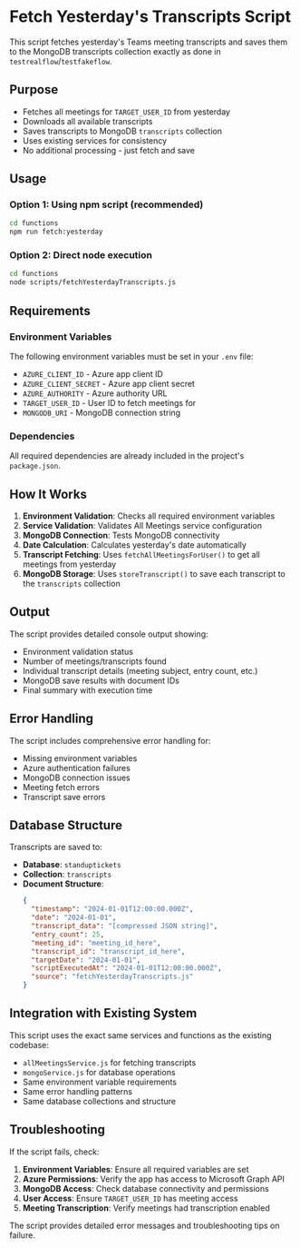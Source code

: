 # Fetch Yesterday's Transcripts Script

This script fetches yesterday's Teams meeting transcripts and saves them to the MongoDB transcripts collection exactly as done in `testrealflow`/`testfakeflow`.

## Purpose

- Fetches all meetings for `TARGET_USER_ID` from yesterday
- Downloads all available transcripts 
- Saves transcripts to MongoDB `transcripts` collection
- Uses existing services for consistency
- No additional processing - just fetch and save

## Usage

### Option 1: Using npm script (recommended)
```bash
cd functions
npm run fetch:yesterday
```

### Option 2: Direct node execution
```bash
cd functions
node scripts/fetchYesterdayTranscripts.js
```

## Requirements

### Environment Variables
The following environment variables must be set in your `.env` file:

- `AZURE_CLIENT_ID` - Azure app client ID
- `AZURE_CLIENT_SECRET` - Azure app client secret  
- `AZURE_AUTHORITY` - Azure authority URL
- `TARGET_USER_ID` - User ID to fetch meetings for
- `MONGODB_URI` - MongoDB connection string

### Dependencies
All required dependencies are already included in the project's `package.json`.

## How It Works

1. **Environment Validation**: Checks all required environment variables
2. **Service Validation**: Validates All Meetings service configuration  
3. **MongoDB Connection**: Tests MongoDB connectivity
4. **Date Calculation**: Calculates yesterday's date automatically
5. **Transcript Fetching**: Uses `fetchAllMeetingsForUser()` to get all meetings from yesterday
6. **MongoDB Storage**: Uses `storeTranscript()` to save each transcript to the `transcripts` collection

## Output

The script provides detailed console output showing:
- Environment validation status
- Number of meetings/transcripts found
- Individual transcript details (meeting subject, entry count, etc.)
- MongoDB save results with document IDs
- Final summary with execution time

## Error Handling

The script includes comprehensive error handling for:
- Missing environment variables
- Azure authentication failures
- MongoDB connection issues
- Meeting fetch errors
- Transcript save errors

## Database Structure

Transcripts are saved to:
- **Database**: `standuptickets`
- **Collection**: `transcripts`
- **Document Structure**:
  ```json
  {
    "timestamp": "2024-01-01T12:00:00.000Z",
    "date": "2024-01-01",
    "transcript_data": "[compressed JSON string]",
    "entry_count": 25,
    "meeting_id": "meeting_id_here",
    "transcript_id": "transcript_id_here",
    "targetDate": "2024-01-01",
    "scriptExecutedAt": "2024-01-01T12:00:00.000Z", 
    "source": "fetchYesterdayTranscripts.js"
  }
  ```

## Integration with Existing System

This script uses the exact same services and functions as the existing codebase:
- `allMeetingsService.js` for fetching transcripts
- `mongoService.js` for database operations
- Same environment variable requirements
- Same error handling patterns
- Same database collections and structure

## Troubleshooting

If the script fails, check:

1. **Environment Variables**: Ensure all required variables are set
2. **Azure Permissions**: Verify the app has access to Microsoft Graph API
3. **MongoDB Access**: Check database connectivity and permissions  
4. **User Access**: Ensure `TARGET_USER_ID` has meeting access
5. **Meeting Transcription**: Verify meetings had transcription enabled

The script provides detailed error messages and troubleshooting tips on failure.
